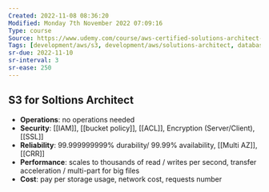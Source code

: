 ```yaml
---
Created: 2022-11-08 08:36:20
Modified: Monday 7th November 2022 07:09:16
Type: course
Source: https://www.udemy.com/course/aws-certified-solutions-architect-associate-saa-c01/?xref=E0Aed11STH4LPUQvCz0GJFABTmM=
Tags: [development/aws/s3, development/aws/solutions-architect, database, serverless, review]
sr-due: 2022-11-10
sr-interval: 3
sr-ease: 250
---
```


## S3 for Soltions Architect

- **Operations**: no operations needed
- **Security**: [[IAM]], [[bucket policy]], [[ACL]], Encryption (Server/Client), [[SSL]]
- **Reliability**: 99.999999999% durability/ 99.99% availability, [[Multi AZ]], [[CRR]]
- **Performance**: scales to thousands of read / writes per second, transfer acceleration / multi-part for big files
- **Cost**: pay per storage usage, network cost, requests number